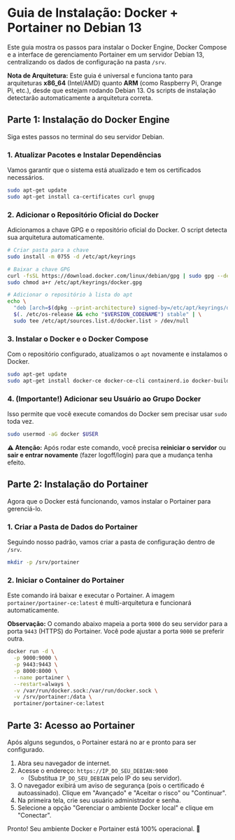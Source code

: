 # Guia de Instalação: Docker + Portainer no Debian 13

Este guia mostra os passos para instalar o Docker Engine, Docker Compose e a interface de gerenciamento Portainer em um servidor Debian 13, centralizando os dados de configuração na pasta `/srv`.

**Nota de Arquitetura:** Este guia é universal e funciona tanto para arquiteturas **x86_64** (Intel/AMD) quanto **ARM** (como Raspberry Pi, Orange Pi, etc.), desde que estejam rodando Debian 13. Os scripts de instalação detectarão automaticamente a arquitetura correta.

## Parte 1: Instalação do Docker Engine

Siga estes passos no terminal do seu servidor Debian.

### 1. Atualizar Pacotes e Instalar Dependências
Vamos garantir que o sistema está atualizado e tem os certificados necessários.

```bash
sudo apt-get update
sudo apt-get install ca-certificates curl gnupg
```

### 2. Adicionar o Repositório Oficial do Docker

Adicionamos a chave GPG e o repositório oficial do Docker. O script detecta sua arquitetura automaticamente.

```bash
# Criar pasta para a chave
sudo install -m 0755 -d /etc/apt/keyrings

# Baixar a chave GPG
curl -fsSL https://download.docker.com/linux/debian/gpg | sudo gpg --dearmor -o /etc/apt/keyrings/docker.gpg
sudo chmod a+r /etc/apt/keyrings/docker.gpg

# Adicionar o repositório à lista do apt
echo \
  "deb [arch=$(dpkg --print-architecture) signed-by=/etc/apt/keyrings/docker.gpg] https://download.docker.com/linux/debian \
  $(. /etc/os-release && echo "$VERSION_CODENAME") stable" | \
  sudo tee /etc/apt/sources.list.d/docker.list > /dev/null
```

### 3. Instalar o Docker e o Docker Compose

Com o repositório configurado, atualizamos o `apt` novamente e instalamos o Docker.

```bash
sudo apt-get update
sudo apt-get install docker-ce docker-ce-cli containerd.io docker-buildx-plugin docker-compose-plugin
```

### 4. (Importante!) Adicionar seu Usuário ao Grupo Docker

Isso permite que você execute comandos do Docker sem precisar usar `sudo` toda vez.

```bash
sudo usermod -aG docker $USER
```

**⚠️ Atenção:** Após rodar este comando, você precisa **reiniciar o servidor** ou **sair e entrar novamente** (fazer logoff/login) para que a mudança tenha efeito.

## Parte 2: Instalação do Portainer

Agora que o Docker está funcionando, vamos instalar o Portainer para gerenciá-lo.

### 1. Criar a Pasta de Dados do Portainer

Seguindo nosso padrão, vamos criar a pasta de configuração dentro de `/srv`.

```bash
mkdir -p /srv/portainer
```

### 2. Iniciar o Container do Portainer

Este comando irá baixar e executar o Portainer. A imagem `portainer/portainer-ce:latest` é multi-arquitetura e funcionará automaticamente.

**Observação:** O comando abaixo mapeia a porta `9000` do seu servidor para a porta `9443` (HTTPS) do Portainer. Você pode ajustar a porta `9000` se preferir outra.

```bash
docker run -d \
  -p 9000:9000 \
  -p 9443:9443 \
  -p 8000:8000 \
  --name portainer \
  --restart=always \
  -v /var/run/docker.sock:/var/run/docker.sock \
  -v /srv/portainer:/data \
  portainer/portainer-ce:latest
```

## Parte 3: Acesso ao Portainer

Após alguns segundos, o Portainer estará no ar e pronto para ser configurado.

1.  Abra seu navegador de internet.
2.  Acesse o endereço: `https://IP_DO_SEU_DEBIAN:9000`
      * (Substitua `IP_DO_SEU_DEBIAN` pelo IP do seu servidor).
3.  O navegador exibirá um aviso de segurança (pois o certificado é autoassinado). Clique em "Avançado" e "Aceitar o risco" ou "Continuar".
4.  Na primeira tela, crie seu usuário administrador e senha.
5.  Selecione a opção "Gerenciar o ambiente Docker local" e clique em "Conectar".

Pronto! Seu ambiente Docker e Portainer está 100% operacional. 🚀
